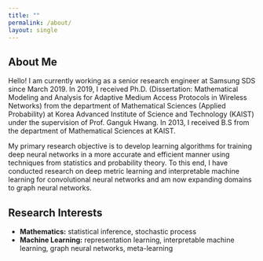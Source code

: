```yaml
---
title: ""
permalink: /about/
layout: single
---
```


## About Me
Hello! I am currently working as a senior research engineer at Samsung SDS since March 2019. 
In 2019, I received Ph.D. (Dissertation: Mathematical Modeling and Analysis for Adaptive Medium Access Protocols in Wireless Networks) from the department of Mathematical Sciences (Applied Probability) at Korea Advanced Institute of Science and Technology (KAIST) under the supervision of Prof. Ganguk Hwang.
In 2013, I received B.S from the department of Mathematical Sciences at KAIST.

My primary research objective is to develop learning algorithms for training deep neural networks in a more accurate and efficient manner using techniques from statistics and probability theory. 
To this end, I have conducted research on deep metric learning and interpretable machine learning for convolutional neural networks and am now expanding domains to graph neural networks.
## Research Interests

- **Mathematics:** statistical inference, stochastic process
- **Machine Learning:** representation learning, interpretable machine learning, graph neural networks, meta-learning